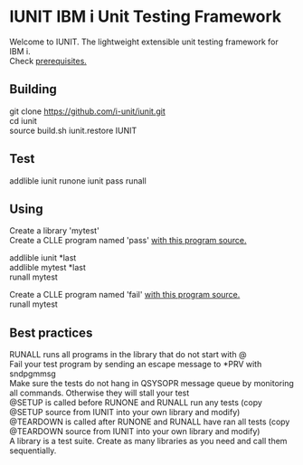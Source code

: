 # IUNIT IBM i Unit Testing Framework

Welcome to IUNIT. The lightweight extensible unit testing framework for IBM i.  
Check [prerequisites.](https://github.com/i-unit/iunit/blob/master/PREREQUISITES.md)  

## Building
git clone https://github.com/i-unit/iunit.git  
cd iunit  
source build.sh 
iunit.restore IUNIT  

## Test
addlible iunit
runone iunit pass
runall

## Using
Create a library 'mytest'  
Create a CLLE program named 'pass' [with this program source.](https://raw.githubusercontent.com/i-unit/iunit/master/QCLLESRC/PASS.CLLE)   

addlible iunit *last  
addlible mytest *last  
runall mytest

Create a CLLE program named 'fail' [with this program source.](https://raw.githubusercontent.com/i-unit/iunit/master/QCLLESRC/FAIL.CLLE)   
runall mytest

## Best practices
RUNALL runs all programs in the library that do not start with @  
Fail your test program by sending an escape message to *PRV with sndpgmmsg   
Make sure the tests do not hang in QSYSOPR message queue by monitoring all commands. Otherwise they will stall your test  
@SETUP is called before RUNONE and RUNALL run any tests (copy @SETUP source from IUNIT into your own library and modify)  
@TEARDOWN is called after RUNONE and RUNALL have ran all tests (copy @TEARDOWN source from IUNIT into your own library and modify)  
A library is a test suite. Create as many libraries as you need and call them sequentially.


